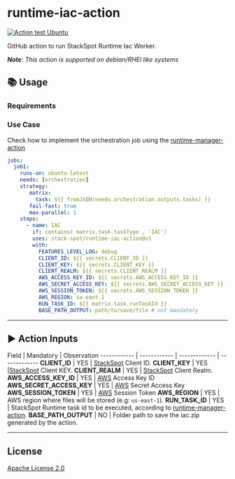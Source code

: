 # runtime-iac-action

[![Action test Ubuntu](https://github.com/stack-spot/runtime-github-action-ping/actions/workflows/action-test-ubuntu.yaml/badge.svg)](https://github.com/stack-spot/runtime-github-action-ping/actions/workflows/action-test-ubuntu.yaml)

GitHub action to run StackSpot Runtime Iac Worker.

_**Note**: This action is supported on debian/RHEl like systems_

## 📚 Usage

### Requirements

### Use Case

Check how to implement the orchestration job using the [runtime-manager-action](https://github.com/stack-spot/runtime-manager-action)

```yaml
jobs:
  job1:
    runs-on: ubuntu-latest
    needs: [orchestration]
    strategy:
       matrix:
         task: ${{ fromJSON(needs.orchestration.outputs.tasks) }}
       fail-fast: true
       max-parallel: 1
    steps:
      - name: IAC
        if: contains( matrix.task.taskType , 'IAC')
        uses: stack-spot/runtime-iac-action@v1
        with:
          FEATURES_LEVEL_LOG: debug
          CLIENT_ID: ${{ secrets.CLIENT_ID }}
          CLIENT_KEY: ${{ secrets.CLIENT_KEY }}
          CLIENT_REALM: ${{ secrets.CLIENT_REALM }}
          AWS_ACCESS_KEY_ID: ${{ secrets.AWS_ACCESS_KEY_ID }}
          AWS_SECRET_ACCESS_KEY: ${{ secrets.AWS_SECRET_ACCESS_KEY }}
          AWS_SESSION_TOKEN: ${{ secrets.AWS_SESSION_TOKEN }}
          AWS_REGION: sa-east-1
          RUN_TASK_ID: ${{ matrix.task.runTaskId }}
          BASE_PATH_OUTPUT: path/to/save/file # not mandatory
```

* * *

## ▶️ Action Inputs

Field | Mandatory | Observation
------------ | ------------  | ------------- | -------------
**CLIENT_ID** | YES | [StackSpot](https://stackspot.com/en/settings/access-token) Client ID.
**CLIENT_KEY** | YES |[StackSpot](https://stackspot.com/en/settings/access-token) Client KEY.
**CLIENT_REALM** | YES | [StackSpot](https://stackspot.com/en/settings/access-token) Client Realm.
**AWS_ACCESS_KEY_ID** | YES | [AWS](https://docs.aws.amazon.com/cli/latest/userguide/cli-configure-envvars.html) Access Key ID
**AWS_SECRET_ACCESS_KEY** | YES | [AWS](https://docs.aws.amazon.com/cli/latest/userguide/cli-configure-envvars.html) Secret Access Key
**AWS_SESSION_TOKEN** | YES | [AWS](https://docs.aws.amazon.com/cli/latest/userguide/cli-configure-envvars.html) Session Token
**AWS_REGION** | YES | AWS region where files will be stored (e.g: `us-east-1`).
**RUN_TASK_ID** | YES | StackSpot Runtime task id to be executed, according to [runtime-manager-action](https://github.com/stack-spot/runtime-manager-action).
**BASE_PATH_OUTPUT** | NO | Folder path to save the iac.zip generated by the action.

* * *

## License

[Apache License 2.0](https://github.com/stack-spot/runtime-github-action-iac/blob/main/LICENSE)
